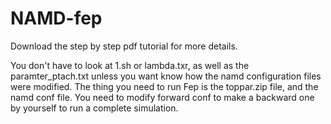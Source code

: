 # NAMD-fep

Download the step by step pdf tutorial for more details.

You don't have to look at 1.sh or lambda.txr, as well as the paramter_ptach.txt unless you want know how the namd configuration files were modified. The thing you need to run Fep is the toppar.zip file, and the namd conf file.  You need to modify forward conf to make a backward one by yourself to run a complete simulation.
